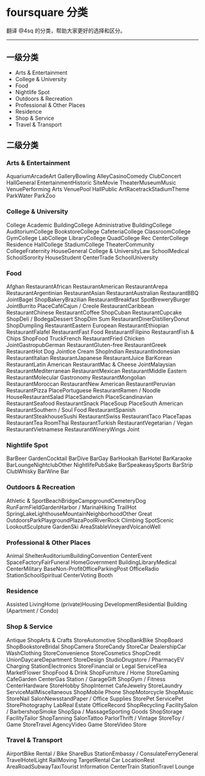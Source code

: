 # foursquare 分类

翻译 @4sq 的分类，帮助大家更好的选择和区分。

---

## 一级分类

 -  Arts & Entertainment
 -  College & University
 -  Food
 -  Nightlife Spot
 -  Outdoors & Recreation
 -  Professional & Other Places
 -  Residence
 -  Shop & Service
 -  Travel & Transport

## 二级分类

### Arts & Entertainment

AquariumArcadeArt GalleryBowling AlleyCasinoComedy ClubConcert HallGeneral EntertainmentHistoric SiteMovie TheaterMuseumMusic VenuePerforming Arts VenuePool HallPublic ArtRacetrackStadiumTheme ParkWater ParkZoo

### College & University

College Academic BuildingCollege Administrative BuildingCollege AuditoriumCollege BookstoreCollege CafeteriaCollege ClassroomCollege GymCollege LabCollege LibraryCollege QuadCollege Rec CenterCollege Residence HallCollege StadiumCollege TheaterCommunity CollegeFraternity HouseGeneral College & UniversityLaw SchoolMedical SchoolSorority HouseStudent CenterTrade SchoolUniversity

### Food

Afghan RestaurantAfrican RestaurantAmerican RestaurantArepa RestaurantArgentinian RestaurantAsian RestaurantAustralian RestaurantBBQ JointBagel ShopBakeryBrazilian RestaurantBreakfast SpotBreweryBurger JointBurrito PlaceCaféCajun / Creole RestaurantCaribbean RestaurantChinese RestaurantCoffee ShopCuban RestaurantCupcake ShopDeli / BodegaDessert ShopDim Sum RestaurantDinerDistilleryDonut ShopDumpling RestaurantEastern European RestaurantEthiopian RestaurantFalafel RestaurantFast Food RestaurantFilipino RestaurantFish & Chips ShopFood TruckFrench RestaurantFried Chicken JointGastropubGerman RestaurantGluten-free RestaurantGreek RestaurantHot Dog JointIce Cream ShopIndian RestaurantIndonesian RestaurantItalian RestaurantJapanese RestaurantJuice BarKorean RestaurantLatin American RestaurantMac & Cheese JointMalaysian RestaurantMediterranean RestaurantMexican RestaurantMiddle Eastern RestaurantMolecular Gastronomy RestaurantMongolian RestaurantMoroccan RestaurantNew American RestaurantPeruvian RestaurantPizza PlacePortuguese RestaurantRamen /  Noodle HouseRestaurantSalad PlaceSandwich PlaceScandinavian RestaurantSeafood RestaurantSnack PlaceSoup PlaceSouth American RestaurantSouthern / Soul Food RestaurantSpanish RestaurantSteakhouseSushi RestaurantSwiss RestaurantTaco PlaceTapas RestaurantTea RoomThai RestaurantTurkish RestaurantVegetarian / Vegan RestaurantVietnamese RestaurantWineryWings Joint

### Nightlife Spot

BarBeer GardenCocktail BarDive BarGay BarHookah BarHotel BarKaraoke BarLoungeNightclubOther NightlifePubSake BarSpeakeasySports BarStrip ClubWhisky BarWine Bar

### Outdoors & Recreation

Athletic & SportBeachBridgeCampgroundCemeteryDog RunFarmFieldGardenHarbor / MarinaHiking TrailHot SpringLakeLighthouseMountainNeighborhoodOther Great OutdoorsParkPlaygroundPlazaPoolRiverRock Climbing SpotScenic LookoutSculpture GardenSki AreaStableVineyardVolcanoWell

### Professional & Other Places

Animal ShelterAuditoriumBuildingConvention CenterEvent SpaceFactoryFairFuneral HomeGovernment BuildingLibraryMedical CenterMilitary BaseNon-ProfitOfficeParkingPost OfficeRadio StationSchoolSpiritual CenterVoting Booth

### Residence

Assisted LivingHome (private)Housing DevelopmentResidential Building (Apartment / Condo)

### Shop & Service

Antique ShopArts & Crafts StoreAutomotive ShopBankBike ShopBoard ShopBookstoreBridal ShopCamera StoreCandy StoreCar DealershipCar WashClothing StoreConvenience StoreCosmetics ShopCredit UnionDaycareDepartment StoreDesign StudioDrugstore / PharmacyEV Charging StationElectronics StoreFinancial or Legal ServiceFlea MarketFlower ShopFood & Drink ShopFurniture / Home StoreGaming CafeGarden CenterGas Station / GarageGift ShopGym / Fitness CenterHardware StoreHobby ShopInternet CafeJewelry StoreLaundry ServiceMallMiscellaneous ShopMobile Phone ShopMotorcycle ShopMusic StoreNail SalonNewsstandPaper / Office Supplies StorePet ServicePet StorePhotography LabReal Estate OfficeRecord ShopRecycling FacilitySalon / BarbershopSmoke ShopSpa / MassageSporting Goods ShopStorage FacilityTailor ShopTanning SalonTattoo ParlorThrift / Vintage StoreToy / Game StoreTravel AgencyVideo Game StoreVideo Store

### Travel & Transport

AirportBike Rental / Bike ShareBus StationEmbassy / ConsulateFerryGeneral TravelHotelLight RailMoving TargetRental Car LocationRest AreaRoadSubwayTaxiTourist Information CenterTrain StationTravel Lounge
